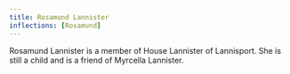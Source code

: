 ```yaml
---
title: Rosamund Lannister
inflections: [Rosamund]
---
```


Rosamund Lannister is a member of House Lannister of Lannisport. She is still a child and is a friend of Myrcella Lannister.


